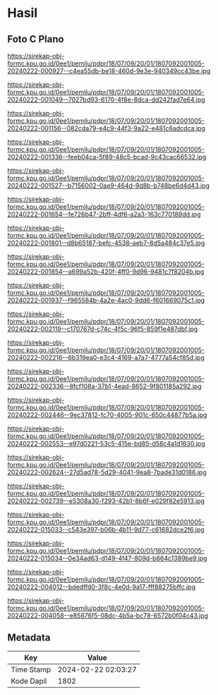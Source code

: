 # Hasil

## Foto C Plano

https://sirekap-obj-formc.kpu.go.id/0ee1/pemilu/pdpr/18/07/09/20/01/1807092001005-20240222-000927--c4ea55db-be18-460d-9e3e-940349cc43be.jpg

https://sirekap-obj-formc.kpu.go.id/0ee1/pemilu/pdpr/18/07/09/20/01/1807092001005-20240222-001049--7027bd93-6170-4f8e-8dca-dd242fad7e64.jpg

https://sirekap-obj-formc.kpu.go.id/0ee1/pemilu/pdpr/18/07/09/20/01/1807092001005-20240222-001156--082cda79-e4c9-44f3-9a22-e481c6adcdca.jpg

https://sirekap-obj-formc.kpu.go.id/0ee1/pemilu/pdpr/18/07/09/20/01/1807092001005-20240222-001336--feeb04ca-5f89-48c5-bcad-9c43cac66532.jpg

https://sirekap-obj-formc.kpu.go.id/0ee1/pemilu/pdpr/18/07/09/20/01/1807092001005-20240222-001527--b7156002-0ae9-464d-9d8b-b748be6d4d43.jpg

https://sirekap-obj-formc.kpu.go.id/0ee1/pemilu/pdpr/18/07/09/20/01/1807092001005-20240222-001654--fe726b47-2bff-4df6-a2a3-163c770189dd.jpg

https://sirekap-obj-formc.kpu.go.id/0ee1/pemilu/pdpr/18/07/09/20/01/1807092001005-20240222-001801--d8b65187-befc-4538-aeb7-8d5a484c37e5.jpg

https://sirekap-obj-formc.kpu.go.id/0ee1/pemilu/pdpr/18/07/09/20/01/1807092001005-20240222-001854--a699a52b-420f-4ff0-9d96-9481c7f8204b.jpg

https://sirekap-obj-formc.kpu.go.id/0ee1/pemilu/pdpr/18/07/09/20/01/1807092001005-20240222-001937--f965584b-4a2e-4ac0-9dd6-f601669075c1.jpg

https://sirekap-obj-formc.kpu.go.id/0ee1/pemilu/pdpr/18/07/09/20/01/1807092001005-20240222-002119--c170767d-c74c-4f5c-96f5-859f1e487dbf.jpg

https://sirekap-obj-formc.kpu.go.id/0ee1/pemilu/pdpr/18/07/09/20/01/1807092001005-20240222-002216--6b319ea0-e3c4-4169-a7a7-4777a54cf85d.jpg

https://sirekap-obj-formc.kpu.go.id/0ee1/pemilu/pdpr/18/07/09/20/01/1807092001005-20240222-002336--8fcf108a-37b1-4ead-8652-9f801185a292.jpg

https://sirekap-obj-formc.kpu.go.id/0ee1/pemilu/pdpr/18/07/09/20/01/1807092001005-20240222-002446--9ec37812-fc70-4005-901c-650c44877b5a.jpg

https://sirekap-obj-formc.kpu.go.id/0ee1/pemilu/pdpr/18/07/09/20/01/1807092001005-20240222-002553--e97d0221-53c5-415e-bd85-d58c4a1d1630.jpg

https://sirekap-obj-formc.kpu.go.id/0ee1/pemilu/pdpr/18/07/09/20/01/1807092001005-20240222-002624--27d5ad78-5d29-4041-9ea8-7bade31d0186.jpg

https://sirekap-obj-formc.kpu.go.id/0ee1/pemilu/pdpr/18/07/09/20/01/1807092001005-20240222-002739--e5308a30-f293-42b1-8b6f-e029f82e5913.jpg

https://sirekap-obj-formc.kpu.go.id/0ee1/pemilu/pdpr/18/07/09/20/01/1807092001005-20240222-015033--c543e397-b06b-4b11-9d77-c61682dce2f6.jpg

https://sirekap-obj-formc.kpu.go.id/0ee1/pemilu/pdpr/18/07/09/20/01/1807092001005-20240222-015034--0e34ad63-d149-4f47-809d-b664c1389be9.jpg

https://sirekap-obj-formc.kpu.go.id/0ee1/pemilu/pdpr/18/07/09/20/01/1807092001005-20240222-004012--bdedffd0-3f8c-4e0d-9a17-fff88275bffc.jpg

https://sirekap-obj-formc.kpu.go.id/0ee1/pemilu/pdpr/18/07/09/20/01/1807092001005-20240222-004058--e85676f5-08dc-4b5a-bc78-6572b0f04c43.jpg


## Metadata

| Key        | Value               |
| ---------- | ------------------- |
| Time Stamp | 2024-02-22 02:03:27 |
| Kode Dapil | 1802                |




